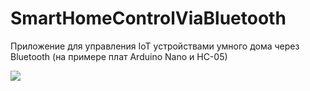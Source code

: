 # SmartHomeControlViaBluetooth
Приложение для управления IoT устройствами умного дома через Bluetooth (на примере плат Arduino Nano и HC-05)
<p align="left">
<img src="https://github.com/MSagGik/SmartHomeControlViaBluetooth/assets/108148690/97aeb5a7-4255-4202-81f9-02fc8ef9feed"/>
</p>
